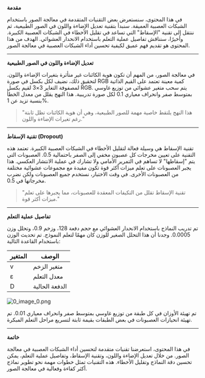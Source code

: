 **مقدمة**

في هذا المحتوى، سنستعرض بعض التقنيات المتقدمة في معالجة الصور باستخدام الشبكات العصبية العميقة. سنبدأ بتقنية تعديل الإضاءة واللون في الصور الطبيعية، ثم ننتقل إلى تقنية "الإسقاط" التي تساعد في تقليل الأخطاء في الشبكات العصبية الكبيرة. وأخيرًا، سنناقش تفاصيل عملية التعلم باستخدام الانحدار العشوائي. الهدف من هذا المحتوى هو تقديم فهم عميق لكيفية تحسين أداء الشبكات العصبية في معالجة الصور.

---

**تعديل الإضاءة واللون في الصور الطبيعية**

في معالجة الصور، من المهم أن تكون هوية الكائنات غير متأثرة بتغيرات الإضاءة واللون. لتحقيق ذلك، نضيف لكل بكسل في صورة RGB كمية معينة تعتمد على القيم الذاتية لمصفوفة التغاير 3×3 لقيم بكسل RGB. يتم سحب متغير عشوائي من توزيع غاوسي بمتوسط صفر وانحراف معياري 0.1 لكل صورة تدريبية. هذا النهج يقلل من معدل الخطأ بنسبة تزيد عن 1%.

> "هذا النهج يلتقط خاصية مهمة للصور الطبيعية، وهي أن هوية الكائنات تظل ثابتة رغم تغيرات الإضاءة واللون."

---

**تقنية الإسقاط (Dropout)**

تقنية الإسقاط هي وسيلة فعالة لتقليل الأخطاء في الشبكات العصبية الكبيرة. تعتمد هذه التقنية على تعيين مخرجات كل عصبون مخفي إلى الصفر باحتمالية 0.5. العصبونات التي يتم "إسقاطها" لا تساهم في التمرير الأمامي ولا تشارك في عملية الانتشار العكسي. هذا يجبر العصبونات على تعلم ميزات أكثر قوة تكون مفيدة مع مجموعات عشوائية مختلفة من العصبونات الأخرى. في وقت الاختبار، نستخدم جميع العصبونات ولكن نضرب مخرجاتها في 0.5.

> "تقنية الإسقاط تقلل من التكيفات المعقدة للعصبونات، مما يجبرها على تعلم ميزات أكثر قوة."

---

**تفاصيل عملية التعلم**

تم تدريب النماذج باستخدام الانحدار العشوائي مع حجم دفعة 128، وزخم 0.9، وتحلل وزن 0.0005. وجدنا أن هذا التحلل الصغير للوزن كان مهمًا لتعلم النموذج. تم تحديث الوزن باستخدام القاعدة التالية:

| المتغير | الوصف |
|---------|-------|
| v       | متغير الزخم |
| ε       | معدل التعلم |
| D       | الدفعة الحالية |

![0_image_0.png](0_image_0.png)

تم تهيئة الأوزان في كل طبقة من توزيع غاوسي بمتوسط صفر وانحراف معياري 0.01. تم تهيئة انحيازات العصبونات في بعض الطبقات بقيمة ثابتة لتسريع مراحل التعلم المبكرة.

---

**خاتمة**

في هذا المحتوى، استعرضنا تقنيات متقدمة لتحسين أداء الشبكات العصبية في معالجة الصور. من خلال تعديل الإضاءة واللون، وتقنية الإسقاط، وتفاصيل عملية التعلم، يمكن تحسين دقة النماذج وتقليل الأخطاء. هذه التقنيات تمثل خطوات مهمة نحو تطوير نماذج أكثر كفاءة وفعالية في معالجة الصور.